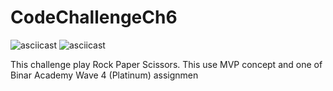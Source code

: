 # CodeChallengeCh6
![asciicast](https://img.shields.io/badge/Android-Studio-green)
![asciicast](https://img.shields.io/badge/Kotlin-Language-yellow)

This challenge play  Rock Paper Scissors. This use MVP concept and one of Binar Academy Wave 4 (Platinum) assignmen
